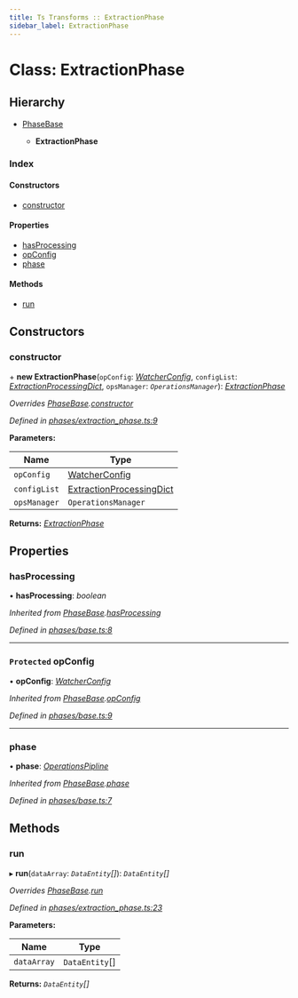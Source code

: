```yaml
---
title: Ts Transforms :: ExtractionPhase
sidebar_label: ExtractionPhase
---
```


# Class: ExtractionPhase

## Hierarchy

* [PhaseBase](phasebase.md)

  * **ExtractionPhase**

### Index

#### Constructors

* [constructor](extractionphase.md#constructor)

#### Properties

* [hasProcessing](extractionphase.md#hasprocessing)
* [opConfig](extractionphase.md#protected-opconfig)
* [phase](extractionphase.md#phase)

#### Methods

* [run](extractionphase.md#run)

## Constructors

###  constructor

\+ **new ExtractionPhase**(`opConfig`: *[WatcherConfig](../interfaces/watcherconfig.md)*, `configList`: *[ExtractionProcessingDict](../interfaces/extractionprocessingdict.md)*, `opsManager`: *`OperationsManager`*): *[ExtractionPhase](extractionphase.md)*

*Overrides [PhaseBase](phasebase.md).[constructor](phasebase.md#constructor)*

*Defined in [phases/extraction_phase.ts:9](https://github.com/terascope/teraslice/blob/5e4063e2/packages/ts-transforms/src/phases/extraction_phase.ts#L9)*

**Parameters:**

Name | Type |
------ | ------ |
`opConfig` | [WatcherConfig](../interfaces/watcherconfig.md) |
`configList` | [ExtractionProcessingDict](../interfaces/extractionprocessingdict.md) |
`opsManager` | `OperationsManager` |

**Returns:** *[ExtractionPhase](extractionphase.md)*

## Properties

###  hasProcessing

• **hasProcessing**: *boolean*

*Inherited from [PhaseBase](phasebase.md).[hasProcessing](phasebase.md#hasprocessing)*

*Defined in [phases/base.ts:8](https://github.com/terascope/teraslice/blob/5e4063e2/packages/ts-transforms/src/phases/base.ts#L8)*

___

### `Protected` opConfig

• **opConfig**: *[WatcherConfig](../interfaces/watcherconfig.md)*

*Inherited from [PhaseBase](phasebase.md).[opConfig](phasebase.md#protected-opconfig)*

*Defined in [phases/base.ts:9](https://github.com/terascope/teraslice/blob/5e4063e2/packages/ts-transforms/src/phases/base.ts#L9)*

___

###  phase

• **phase**: *[OperationsPipline](../interfaces/operationspipline.md)*

*Inherited from [PhaseBase](phasebase.md).[phase](phasebase.md#phase)*

*Defined in [phases/base.ts:7](https://github.com/terascope/teraslice/blob/5e4063e2/packages/ts-transforms/src/phases/base.ts#L7)*

## Methods

###  run

▸ **run**(`dataArray`: *`DataEntity`[]*): *`DataEntity`[]*

*Overrides [PhaseBase](phasebase.md).[run](phasebase.md#abstract-run)*

*Defined in [phases/extraction_phase.ts:23](https://github.com/terascope/teraslice/blob/5e4063e2/packages/ts-transforms/src/phases/extraction_phase.ts#L23)*

**Parameters:**

Name | Type |
------ | ------ |
`dataArray` | `DataEntity`[] |

**Returns:** *`DataEntity`[]*
